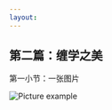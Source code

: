 ```yaml
---
layout: 
---
```


## 第二篇：缠学之美

第一小节：一张图片

![Picture example](https://ak.picdn.net/assets/cms/97e1dd3f8a3ecb81356fe754a1a113f31b6dbfd4-stock-photo-photo-of-a-common-kingfisher-alcedo-atthis-adult-male-perched-on-a-lichen-covered-branch-107647640.jpg)

